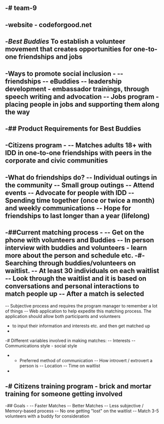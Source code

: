 -# team-9
-
-website - codeforgood.net
-
-*Best Buddies* To establish a volunteer movement that creates opportunities for one-to-one friendships and jobs
-
-Ways to promote social inclusion -
--	friendships
--	eBuddies
--	leadership development - embassador trainings, through speech writing and advocation
--	Jobs program - placing people in jobs and supporting them along the way
-
-## Product Requirements for Best Buddies
-
-Citizens program -
--	Matches adults 18+ with IDD in one-to-one friendships with peers in the corporate and civic communities
-
-What do friendships do?
--	Individual outings in the community
--	Small group outings
--	Attend events
--	Advocate for people with IDD
--	Spending time together (once or twice a month) and weekly communications
--	Hope for friendships to last longer than a year (lifelong)
-
-##Current matching process -
--	Get on the phone with volunteers and Buddies
--	In person interview with buddies and volunteers - learn more about the person and schedule etc.
-#-	Searching through buddies/volunteers on waitlist.
--	At least 30 individuals on each waitlist
--	Look through the waitlist and it is based on conversations and personal interactions to match people up
--	After a match is selected
-
--	Subjective process and requires the program manager to remember a lot of things
--	Web application to help expedite this matching process. The application should allow both participants and volunteers
-	to input their information and interests etc. and then get matched up
-
-#	Different variables involved in making matches:
--	Interests
--	Communications style - social style
-	-	Preferred method of communication
--	How introvert / extrovert a person is
--	Location
--	Time on waitlist
-
-#	Citizens training program - brick and mortar training for someone getting involved
-
-##	Goals -
--	Faster Matches
--	Better Matches
--	Less subjective / Memory-based process
--	No one getting "lost" on the waitlist
--	Match 3-5 volunteers with a buddy for consideration
